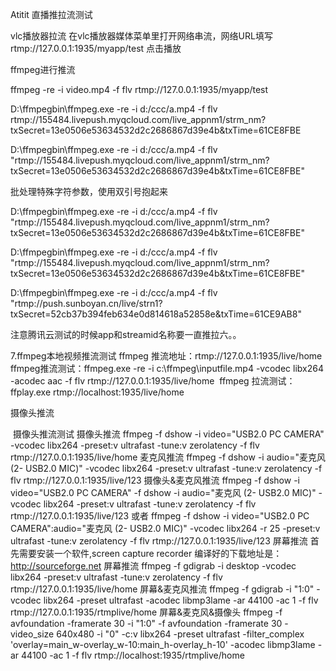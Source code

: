 Atitit 直播推拉流测试

vlc播放器拉流
在vlc播放器媒体菜单里打开网络串流，网络URL填写 rtmp://127.0.0.1:1935/myapp/test 点击播放

ffmpeg进行推流

ffmpeg -re -i video.mp4 -f flv rtmp://127.0.0.1:1935/myapp/test


D:\ffmpegbin\ffmpeg.exe -re -i d:/ccc/a.mp4 -f flv rtmp://155484.livepush.myqcloud.com/live_appnm1/strm_nm?txSecret=13e0506e53634532d2c2686867d39e4b&txTime=61CE8FBE

D:\ffmpegbin\ffmpeg.exe -re -i d:/ccc/a.mp4 -f flv "rtmp://155484.livepush.myqcloud.com/live_appnm1/strm_nm?txSecret=13e0506e53634532d2c2686867d39e4b&txTime=61CE8FBE"

批处理特殊字符参数，使用双引号抱起来

D:\ffmpegbin\ffmpeg.exe -re -i d:/ccc/a.mp4 -f flv "rtmp://155484.livepush.myqcloud.com/live_appnm1/strm_nm?txSecret=13e0506e53634532d2c2686867d39e4b&txTime=61CE8FBE"


D:\ffmpegbin\ffmpeg.exe -re -i d:/ccc/a.mp4 -f flv "rtmp://155484.livepush.myqcloud.com/live_appnm1/strm_nm?txSecret=13e0506e53634532d2c2686867d39e4b&txTime=61CE8FBE"



D:\ffmpegbin\ffmpeg.exe -re -i d:/ccc/a.mp4 -f flv "rtmp://push.sunboyan.cn/live/strn1?txSecret=52cb37b394feb634e0d814618a52858e&txTime=61CE9AB8"

 

注意腾讯云测试的时候app和streamid名称要一直推拉六。。


7.ffmpeg本地视频推流测试
ffmpeg 推流地址：rtmp://127.0.0.1:1935/live/home
ffmpeg推流测试：ffmpeg.exe -re -i c:\ffmpeg\inputfile.mp4 -vcodec libx264 -acodec aac -f flv rtmp://127.0.0.1:1935/live/home 
ffmpeg 拉流测试：ffplay.exe rtmp://localhost:1935/live/home

摄像头推流

 摄像头推流测试
摄像头推流
ffmpeg -f dshow -i video="USB2.0 PC CAMERA" -vcodec libx264 -preset:v ultrafast -tune:v zerolatency -f flv rtmp://127.0.0.1:1935/live/home
麦克风推流
ffmpeg -f dshow -i audio="麦克风 (2- USB2.0 MIC)" -vcodec libx264 -preset:v ultrafast -tune:v zerolatency -f flv rtmp://127.0.0.1:1935/live/123
摄像头&麦克风推流
ffmpeg -f dshow -i video="USB2.0 PC CAMERA" -f dshow -i audio="麦克风 (2- USB2.0 MIC)" -vcodec libx264 -preset:v ultrafast -tune:v zerolatency -f flv rtmp://127.0.0.1:1935/live/123
或者
ffmpeg -f dshow -i video="USB2.0 PC CAMERA":audio="麦克风 (2- USB2.0 MIC)" -vcodec libx264 -r 25 -preset:v ultrafast -tune:v zerolatency -f flv rtmp://127.0.0.1:1935/live/123
屏幕推流
首先需要安装一个软件,screen capture recorder
编译好的下载地址是：http://sourceforge.net
屏幕推流
ffmpeg -f gdigrab -i desktop -vcodec libx264 -preset:v ultrafast -tune:v zerolatency -f flv rtmp://127.0.0.1:1935/live/home
屏幕&麦克风推流
ffmpeg -f gdigrab -i "1:0" -vcodec libx264 -preset ultrafast -acodec libmp3lame -ar 44100 -ac 1 -f flv rtmp://127.0.0.1:1935/rtmplive/home
屏幕&麦克风&摄像头
ffmpeg -f avfoundation -framerate 30 -i "1:0" \-f avfoundation -framerate 30 -video_size 640x480 -i "0" \-c:v libx264 -preset ultrafast \-filter_complex 'overlay=main_w-overlay_w-10:main_h-overlay_h-10' -acodec libmp3lame -ar 44100 -ac 1 -f flv rtmp://localhost:1935/rtmplive/home

